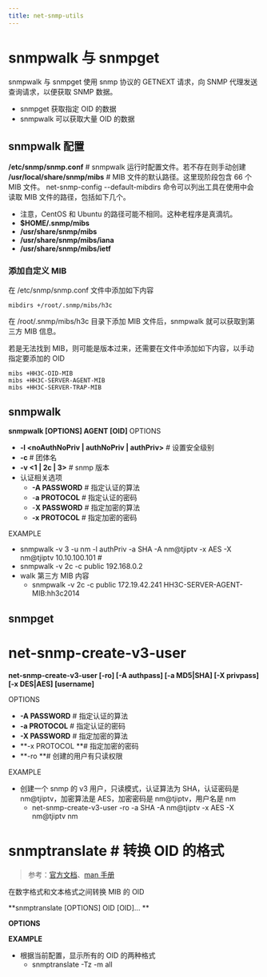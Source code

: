 ```yaml
---
title: net-snmp-utils
---
```


# snmpwalk 与 snmpget

snmpwalk 与 snmpget 使用 snmp 协议的 GETNEXT 请求，向 SNMP 代理发送查询请求，以便获取 SNMP 数据。

- snmpget 获取指定 OID 的数据
- snmpwalk 可以获取大量 OID 的数据

## snmpwalk 配置

**/etc/snmp/snmp.conf** # snmpwalk 运行时配置文件。若不存在则手动创建
**/usr/local/share/snmp/mibs** # MIB 文件的默认路径。这里现阶段包含 66 个 MIB 文件。
net-snmp-config --default-mibdirs 命令可以列出工具在使用中会读取 MIB 文件的路径，包括如下几个。

- 注意，CentOS 和 Ubuntu 的路径可能不相同。这种老程序是真滴坑。
- **$HOME/.snmp/mibs**
- **/usr/share/snmp/mibs**
- **/usr/share/snmp/mibs/iana**
- **/usr/share/snmp/mibs/ietf**

### 添加自定义 MIB

在 /etc/snmp/snmp.conf 文件中添加如下内容

    mibdirs +/root/.snmp/mibs/h3c

在 /root/.snmp/mibs/h3c 目录下添加 MIB 文件后，snmpwalk 就可以获取到第三方 MIB 信息。

若是无法找到 MIB，则可能是版本过来，还需要在文件中添加如下内容，以手动指定要添加的 OID

    mibs +HH3C-OID-MIB
    mibs +HH3C-SERVER-AGENT-MIB
    mibs +HH3C-SERVER-TRAP-MIB

## snmpwalk

**snmpwalk \[OPTIONS] AGENT \[OID]**
OPTIONS

- **-l \<noAuthNoPriv | authNoPriv | authPriv>** # 设置安全级别
- **-c <STRING>** # 团体名
- **-v <1 | 2c | 3>** # snmp 版本
- 认证相关选项
  - **-A PASSWORD** # 指定认证的算法
  - -**a PROTOCOL** # 指定认证的密码
  - -**X PASSWORD** # 指定加密的算法
  - **-x PROTOCOL** # 指定加密的密码

EXAMPLE

- snmpwalk -v 3 -u nm -l authPriv -a SHA -A nm@tjiptv -x AES -X nm@tjiptv 10.10.100.101 #
- snmpwalk -v 2c -c public 192.168.0.2
- walk 第三方 MIB 内容
  - snmpwalk -v 2c -c public 172.19.42.241 HH3C-SERVER-AGENT-MIB:hh3c2014

## snmpget

# net-snmp-create-v3-user

**net-snmp-create-v3-user \[-ro] \[-A authpass] \[-a MD5|SHA] \[-X privpass] \[-x DES|AES] \[username]**

OPTIONS

- **-A PASSWORD** # 指定认证的算法
- **-a PROTOCOL** # 指定认证的密码
- **-X PASSWORD** # 指定加密的算法
- **-x PROTOCOL **# 指定加密的密码
- **-ro **# 创建的用户有只读权限

EXAMPLE

- 创建一个 snmp 的 v3 用户，只读模式，认证算法为 SHA，认证密码是 nm@tjiptv，加密算法是 AES，加密密码是 nm@tjiptv，用户名是 nm
  - net-snmp-create-v3-user -ro -a SHA -A nm@tjiptv -x AES -X nm@tjiptv nm

# snmptranslate # 转换 OID 的格式

> 参考：[官方文档](http://net-snmp.sourceforge.net/docs/man/snmptranslate.html)、[man 手册](https://man.cx/snmptranslate)

在数字格式和文本格式之间转换 MIB 的 OID

**snmptranslate \[OPTIONS] OID \[OID]... **

**OPTIONS**

**EXAMPLE**

- 根据当前配置，显示所有的 OID 的两种格式
  - snmptranslate -Tz -m all
